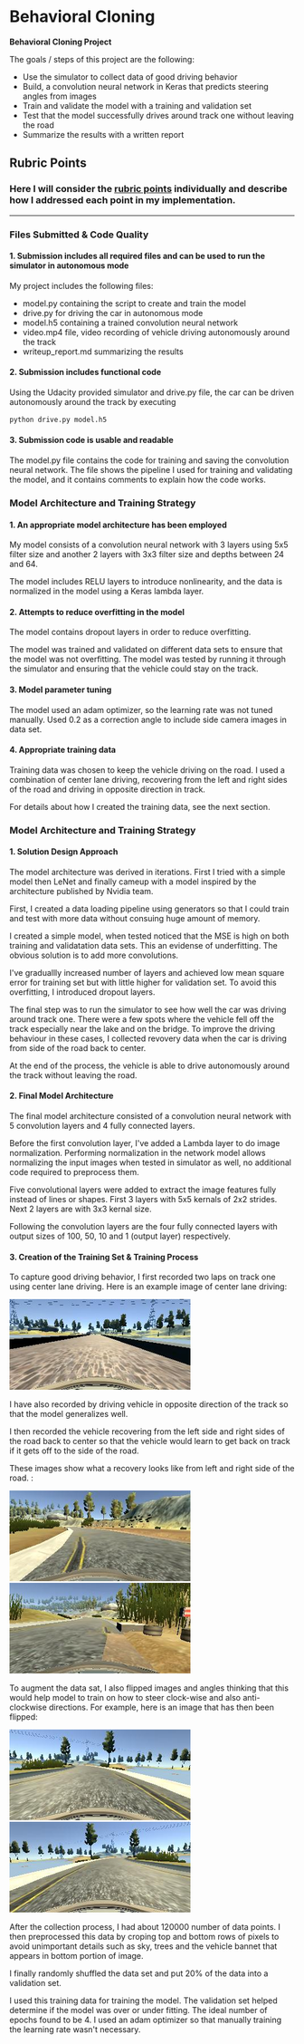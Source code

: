 # **Behavioral Cloning** 

**Behavioral Cloning Project**

The goals / steps of this project are the following:
* Use the simulator to collect data of good driving behavior
* Build, a convolution neural network in Keras that predicts steering angles from images
* Train and validate the model with a training and validation set
* Test that the model successfully drives around track one without leaving the road
* Summarize the results with a written report


[//]: # (Image References)

[image1]: ./center.jpg "Center"
[image2]: ./left.jpg "Recovery Image"
[image3]: ./right.jpg "Recovery Image"
[image4]: ./bef_flip.jpg "Normal Image"
[image5]: ./after_flip.jpg "Flipped Image"

## Rubric Points
### Here I will consider the [rubric points](https://review.udacity.com/#!/rubrics/432/view) individually and describe how I addressed each point in my implementation.  

---
### Files Submitted & Code Quality

#### 1. Submission includes all required files and can be used to run the simulator in autonomous mode

My project includes the following files:
* model.py containing the script to create and train the model
* drive.py for driving the car in autonomous mode
* model.h5 containing a trained convolution neural network 
* video.mp4 file, video recording of vehicle driving autonomously around the track
* writeup_report.md summarizing the results

#### 2. Submission includes functional code
Using the Udacity provided simulator and drive.py file, the car can be driven autonomously around the track by executing 
```sh
python drive.py model.h5
```

#### 3. Submission code is usable and readable

The model.py file contains the code for training and saving the convolution neural network. The file shows the pipeline I used for training and validating the model, and it contains comments to explain how the code works.

### Model Architecture and Training Strategy

#### 1. An appropriate model architecture has been employed

My model consists of a convolution neural network with 3 layers using 5x5 filter size and another 2 layers with 3x3 filter size and depths between 24 and 64.

The model includes RELU layers to introduce nonlinearity, and the data is normalized in the model using a Keras lambda layer. 

#### 2. Attempts to reduce overfitting in the model

The model contains dropout layers in order to reduce overfitting. 

The model was trained and validated on different data sets to ensure that the model was not overfitting. The model was tested by running it through the simulator and ensuring that the vehicle could stay on the track.

#### 3. Model parameter tuning

The model used an adam optimizer, so the learning rate was not tuned manually. Used 0.2 as a correction angle to include side camera images in data set. 

#### 4. Appropriate training data

Training data was chosen to keep the vehicle driving on the road. I used a combination of center lane driving, recovering from the left and right sides of the road and driving in opposite direction in track. 

For details about how I created the training data, see the next section. 

### Model Architecture and Training Strategy

#### 1. Solution Design Approach

The model architecture was derived in iterations. First I tried with a simple model then LeNet and finally cameup with a model inspired by the architecture published by Nvidia team.

First, I created a data loading pipeline using generators so that I could train and test with more data without consuing huge amount of memory. 

I created a simple model, when tested noticed that the MSE is high on both training and validatation data sets. This an evidense of underfitting. The obvious solution is to add more convolutions.

I've graduallly increased number of layers and achieved low mean square error for training set but with little higher for validation set. To avoid this overfitting, I introduced dropout layers.

The final step was to run the simulator to see how well the car was driving around track one. There were a few spots where the vehicle fell off the track especially near the lake and on the bridge. To improve the driving behaviour in these cases, I collected revovery data when the car is driving from side of the road back to center.

At the end of the process, the vehicle is able to drive autonomously around the track without leaving the road.

#### 2. Final Model Architecture

The final model architecture consisted of a convolution neural network with 5 convolution layers and 4 fully connected layers.

Before the first convolution layer, I've added a Lambda layer to do image normalization. Performing normalization in the network model allows normalizing the input images when tested in simulator as well, no additional code required to preprocess them.

Five convolutional layers were added to extract the image features fully instead of lines or shapes. First 3 layers with 5x5 kernals of 2x2 strides. Next 2 layers are with 3x3 kernal size.

Following the convolution layers are the four fully connected layers with output sizes of 100, 50, 10 and 1 (output layer) respectively.

#### 3. Creation of the Training Set & Training Process

To capture good driving behavior, I first recorded two laps on track one using center lane driving. Here is an example image of center lane driving:

![Center][image1]

I have also recorded by driving vehicle in opposite direction of the track so that the model generalizes well.

I then recorded the vehicle recovering from the left side and right sides of the road back to center so that the vehicle would learn to get back on track if it gets off to the side of the road.

These images show what a recovery looks like from left and right side of the road. :

![alt text][image2]
![alt text][image3]


To augment the data sat, I also flipped images and angles thinking that this would help model to train on how to steer clock-wise and also anti-clockwise directions. For example, here is an image that has then been flipped:

![alt text][image4]
![alt text][image5]

After the collection process, I had about 120000 number of data points. I then preprocessed this data by croping top and bottom rows of pixels to avoid unimportant details such as sky, trees and the vehicle bannet that appears in bottom portion of image.

I finally randomly shuffled the data set and put 20% of the data into a validation set. 

I used this training data for training the model. The validation set helped determine if the model was over or under fitting. The ideal number of epochs found to be 4. I used an adam optimizer so that manually training the learning rate wasn't necessary.
